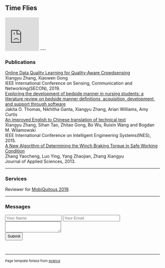 ## Time Flies
<html>
<iframe src="http://free.timeanddate.com/clock/i745eqbi/n68/szw110/szh110/hoc000/hbw0/hfc0cf/cf100/hnce1ead6/fiv0/fas24/fdi66/mqc000/mql15/mqw4/mqd98/mhc000/mhl15/mhw4/mhd98/mmc000/mml10/mmw1/mmd98/hhs2/hms2/hsc000" frameborder="0" width="110" height="110"></iframe>
</html>
---

### Publications

[Online Data Quality Learning for Quality-Aware Crowdsensing](https://ieeexplore.ieee.org/abstract/document/8824861)
<br>Xiangyu Zhang, Xiaowen Gong
<br>IEEE International Conference on Sensing, Communication and Networking(SECON), 2019.
<br>
[Exploring the development
of bedside manner in nursing students: a literature review on bedside manner definitions, acquisition, development,
and support through software](http://www.auburn.edu/~xzz0044/IJNS-S-19-00088.pdf 
)
<br>Jakita O. Thomas, Nikhitha Ganta, Xiangyu Zhang, Arian Williams, Amy Curtis
<br>
[An improved
English to Chinese translation of technical text](http://ieeexplore.ieee.org/stamp/stamp.jsp?arnumber=7329751)
<br>Xiangyu Zhang, Sihan Tao, Zhitao Gong, Bo Wu, Ruixin Wang and Bogdan M. Wilamowski
<br> IEEE International Conference on Intelligent Engineering Systems(INES), 2015.
<br>
[A New Algorithm of Determining the Winch
Braking Torque in Safe Working Condition](http://scialert.net/qredirect.php?doi=jas.2013.4405.4410&linkid=pdf)
<br>Zhang Yaocheng, Luo Ying, Yang Zhaojian, Zhang Xiangyu
<br>Journal of Applied Sciences, 2013.

---

### Services

Reviewer for [MobiQuitous 2019](http://mobiquitous2019.eai-conferences.org).

---
### Messages
<form action="https://formspree.io/xiangyuzhangai@gmail.com" method="post">
                    <input type="text" placeholder="Your Name" name="name">
                    <input type="email" placeholder="Your Email" name="eamil">
                    <textarea name="message" id="doc-vld-ta-2-1" minlength="10"  placeholder="Please leave a message " size="400">
                    </textarea>
                    <div class="banner_btn pa">
                        <button style="line-height: 20px;" type="submit">Submit</button>
                    </div>
</form>

<br>

---
<p style="font-size:11px">Page template forked from <a href="https://github.com/evanca/quick-portfolio">evanca</a></p>
<!-- Remove above link if you don't want to attibute -->
